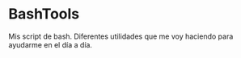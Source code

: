 # BashTools
Mis script de bash. Diferentes utilidades que me voy haciendo para ayudarme en el día a día.
